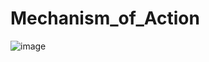 # Mechanism_of_Action
![image](https://user-images.githubusercontent.com/56186644/192438335-0c9b6cc4-6740-4d60-87c3-4a8686941341.png)
